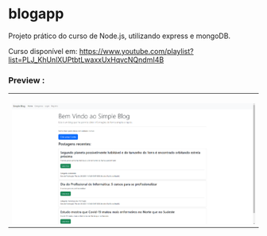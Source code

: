 # blogapp
Projeto prático do curso de Node.js, utilizando express e mongoDB.


Curso disponível em: https://www.youtube.com/playlist?list=PLJ_KhUnlXUPtbtLwaxxUxHqvcNQndmI4B


### Preview :

<table width="100%"> 
<tr>
<td width="100%">
<br>
<img src="https://github.com/jonathanoliveirarocha/blogapp/blob/main/SAMPLE.png">
</td> 
</table>
